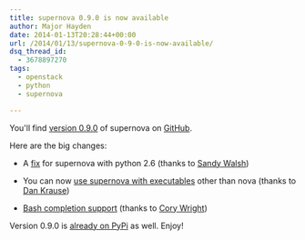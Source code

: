 ```yaml
---
title: supernova 0.9.0 is now available
author: Major Hayden
date: 2014-01-13T20:28:44+00:00
url: /2014/01/13/supernova-0-9-0-is-now-available/
dsq_thread_id:
  - 3678897270
tags:
  - openstack
  - python
  - supernova

---
```

You'll find [version 0.9.0][1] of supernova on [GitHub][2].

Here are the big changes:

* A [fix][3] for supernova with python 2.6 (thanks to [Sandy Walsh][4])

* You can now [use supernova with executables][5] other than nova (thanks to [Dan Krause][6])

* [Bash completion support][7] (thanks to [Cory Wright][8])

Version 0.9.0 is [already on PyPi][9] as well. Enjoy!

 [1]: https://github.com/major/supernova/releases/tag/v0.9.0
 [2]: https://github.com/major/supernova
 [3]: https://github.com/major/supernova/commit/2e5e00ac97254ef7d03f2b61e649fe2b6476faa4
 [4]: https://github.com/SandyWalsh
 [5]: https://github.com/major/supernova/pull/31
 [6]: https://github.com/dankrause
 [7]: https://github.com/major/supernova/pull/10
 [8]: https://github.com/corywright
 [9]: https://pypi.python.org/pypi/supernova/0.9.0
